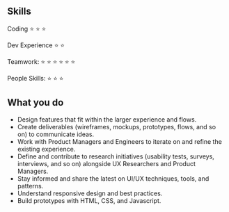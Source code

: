 ## Skills
Coding :star: :star: :star:

Dev Experience :star: :star:

Teamwork: :star: :star: :star: :star: :star: :star:

People Skills: :star: :star: :star:

## What you do
* Design features that fit within the larger experience and flows.
* Create deliverables (wireframes, mockups, prototypes, flows, and so on) to communicate ideas.
* Work with Product Managers and Engineers to iterate on and refine the existing experience.
* Define and contribute to research initiatives (usability tests, surveys, interviews, and so on) alongside UX Researchers and Product Managers.
* Stay informed and share the latest on UI/UX techniques, tools, and patterns.
* Understand responsive design and best practices.
* Build prototypes with HTML, CSS, and Javascript.